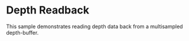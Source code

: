 # Depth Readback

This sample demonstrates reading depth data back from a multisampled
depth-buffer.